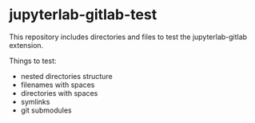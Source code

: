 # jupyterlab-gitlab-test

This repository includes directories and files to test the jupyterlab-gitlab extension.

Things to test:

- nested directories structure
- filenames with spaces
- directories with spaces
- symlinks
- git submodules
